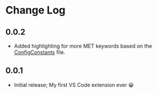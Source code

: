 # Change Log

## 0.0.2

- Added highlighting for more MET keywords based on the [ConfigConstants](https://github.com/dtcenter/MET/blob/e903f8fed8916dd5a97536777c48d8c191e2c7d7/met/data/config/ConfigConstants) file.

## 0.0.1

- Initial release; My first VS Code extension ever 😀
